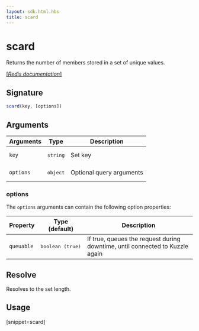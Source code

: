 ```yaml
---
layout: sdk.html.hbs
title: scard
---
```


# scard

Returns the number of members stored in a set of unique values.

[[_Redis documentation_]](https://redis.io/commands/scard)

## Signature

```js
scard(key, [options])
```

## Arguments

| Arguments    | Type    | Description |
|--------------|---------|-------------|
| `key` | <pre>string</pre> | Set key |
| ``options`` | <pre>object</pre> | Optional query arguments |

### options

The `options` arguments can contain the following option properties:

| Property   | Type (default)   | Description                       |
| ---------- | ------- | --------------------------------- |
| `queuable` | <pre>boolean (true)</pre> | If true, queues the request during downtime, until connected to Kuzzle again |

## Resolve

Resolves to the set length.

## Usage

[snippet=scard]
